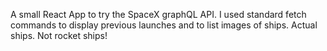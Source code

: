 A small React App to try the SpaceX graphQL API. I used standard fetch commands to display previous launches and to list images of ships. Actual ships. Not rocket ships!
